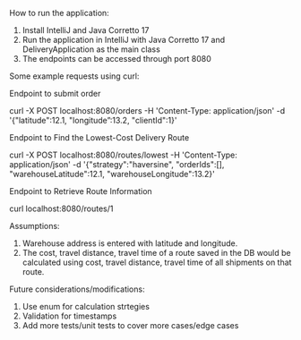How to run the application:

1. Install IntelliJ and Java Corretto 17
2. Run the application in IntelliJ with Java Corretto 17 and DeliveryApplication as the main class
3. The endpoints can be accessed through port 8080

Some example requests using curl:

Endpoint to submit order

curl -X POST localhost:8080/orders -H 'Content-Type: application/json' -d '{"latitude":12.1, "longitude”:13.2, "clientId":1}'

Endpoint to Find the Lowest-Cost Delivery Route

curl -X POST localhost:8080/routes/lowest -H 'Content-Type: application/json' -d '{"strategy":"haversine", "orderIds":[], "warehouseLatitude":12.1, "warehouseLongitude":13.2}'

Endpoint to Retrieve Route Information

curl localhost:8080/routes/1


Assumptions: 

1. Warehouse address is entered with latitude and longitude.
2. The cost, travel distance, travel time of a route saved in the DB would be calculated using cost, travel distance, travel time of all shipments on that route.


Future considerations/modifications:

1. Use enum for calculation strtegies
2. Validation for timestamps
3. Add more tests/unit tests to cover more cases/edge cases
